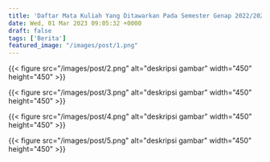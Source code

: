```yaml
---
title: 'Daftar Mata Kuliah Yang Ditawarkan Pada Semester Genap 2022/2023'
date: Wed, 01 Mar 2023 09:05:32 +0000
draft: false
tags: ['Berita']
featured_image: "/images/post/1.png"
---
```


{{< figure src="/images/post/2.png" alt="deskripsi gambar" width="450" height="450" >}}

{{< figure src="/images/post/3.png" alt="deskripsi gambar" width="450" height="450" >}}

{{< figure src="/images/post/4.png" alt="deskripsi gambar" width="450" height="450" >}}

{{< figure src="/images/post/5.png" alt="deskripsi gambar" width="450" height="450" >}}